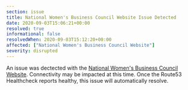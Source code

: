 ```yaml
---
section: issue
title: National Women's Business Council Website Issue Detected
date: 2020-09-03T15:06:21+00:00
resolved: true
informational: false
resolvedWhen: 2020-09-03T15:12:20+00:00
affected: ["National Women's Business Council Website"]
severity: disrupted
---
```

An issue was dectected with the [National Women's Business Council Website](https://www.nwbc.gov).  Connectivity may be impacted at this time.  Once the Route53 Healthcheck reports healthy, this issue will automatically resolve.
